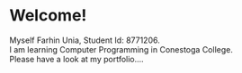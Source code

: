 # Welcome!

Myself Farhin Unia, Student Id: 8771206. <br/>
I am learning Computer Programming in Conestoga College. <br/>
Please have a look at my portfolio....
